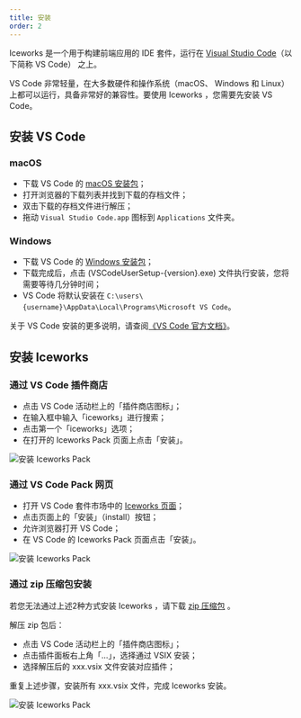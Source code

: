 ```yaml
---
title: 安装
order: 2
---
```


Iceworks 是一个用于构建前端应用的 IDE 套件，运行在 [Visual Studio Code](https://code.visualstudio.com/)（以下简称 VS Code） 之上。

VS Code 非常轻量，在大多数硬件和操作系统（macOS、 Windows 和 Linux）上都可以运行，具备非常好的兼容性。要使用 Iceworks ，您需要先安装 VS Code。

## 安装 VS Code

### macOS

- 下载 VS Code 的 [macOS 安装包](https://go.microsoft.com/fwlink/?LinkID=534106)；
- 打开浏览器的下载列表并找到下载的存档文件；
- 双击下载的存档文件进行解压；
- 拖动 `Visual Studio Code.app` 图标到 `Applications` 文件夹。

### Windows

- 下载 VS Code 的 [Windows 安装包](https://go.microsoft.com/fwlink/?LinkID=534107)；
- 下载完成后，点击 (VSCodeUserSetup-{version}.exe) 文件执行安装，您将需要等待几分钟时间；
- VS Code 将默认安装在 `C:\users\{username}\AppData\Local\Programs\Microsoft VS Code`。

关于 VS Code 安装的更多说明，请查阅[《VS Code 官方文档》](https://code.visualstudio.com/docs/setup/setup-overview)。

## 安装 Iceworks

### 通过 VS Code 插件商店

- 点击 VS Code 活动栏上的「插件商店图标」；
- 在输入框中输入「iceworks」进行搜索；
- 点击第一个「iceworks」选项；
- 在打开的 Iceworks Pack 页面上点击「安装」。

![安装 Iceworks Pack](https://img.alicdn.com/tfs/TB1FWaiKKT2gK0jSZFvXXXnFXXa-960-600.gif)

### 通过 VS Code Pack 网页

- 打开 VS Code 套件市场中的 [Iceworks 页面](https://marketplace.visualstudio.com/items?itemName=iceworks-team.iceworks)；
- 点击页面上的「安装」（install）按钮；
- 允许浏览器打开 VS Code；
- 在 VS Code 的 Iceworks Pack 页面点击「安装」。

![安装 Iceworks Pack](https://img.alicdn.com/tfs/TB1XSy3a8Bh1e4jSZFhXXcC9VXa-960-600.gif)

### 通过 zip 压缩包安装

若您无法通过上述2种方式安装 Iceworks ，请下载 [zip 压缩包](https://iceworks.oss-cn-hangzhou.aliyuncs.com/vscode-extensions/release/Iceworks.zip) 。

解压 zip 包后：

* 点击 VS Code 活动栏上的「插件商店图标」；
* 点击插件面板右上角「...」，选择通过 VSIX 安装；
* 选择解压后的 xxx.vsix 文件安装对应插件；

重复上述步骤，安装所有 xxx.vsix 文件，完成 Iceworks 安装。

![安装 Iceworks Pack](https://img.alicdn.com/tfs/TB1srktNoY1gK0jSZFMXXaWcVXa-2880-1662.jpg)
